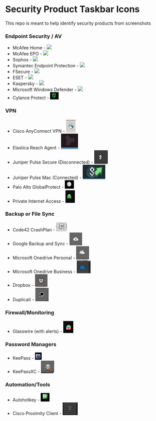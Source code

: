 # Security Product Taskbar Icons

This repo is meant to help identify security products from screenshots


### Endpoint Security / AV

- McAfee Home - ![](/images/mcafee_home.png)
- McAfee EPO - ![](/images/mcafee_enterprise.png)
- Sophos - ![](/images/sophos.png)
- Symantec Endpoint Protection - ![](/images/sep.png)
- FSecure - ![](/images/fsecure.png)
- ESET - ![](/images/eset.png)
- Kaspersky - ![](/images/kaspersky.png)
- Microsoft Windows Defender - ![](/images/win_defender.png)
- Cylance Protect - ![](/images/cylance-protect.png)

### VPN

- Cisco AnyConnect VPN - ![](/images/Cisco_VPN.jpg)
- Elastica Reach Agent - ![](/images/elastica-reach-agent.png)
- Juniper Pulse Secure (Disconnected) - ![](/images/pulse-vpn-disconnected.png)
- Juniper Pulse Mac (Connected) -  ![](/images/pulse-secure-vpn-mac.png)
- Palo Alto GlobalProtect - ![](/images/vpn-palo-alto-globalprotect.png)
- Private Internet Access - ![](/images/VPN-Private-Internet-Access-Connected.png)

### Backup or File Sync

- Code42 CrashPlan - ![](/images/Code42_CrashPlan_Backup.jpg)
- Google Backup and Sync - ![](/images/google-backup-and-sync.png)
- Microsoft Onedrive Personal - ![](/images/onedrive.png)
- Microsoft Onedrive Business - ![](/images/onedrive-biz.png)
- Dropbox - ![](/images/dropbox.png)
- Duplicati - ![](/images/duplicati.png)

### Firewall/Monitoring
- Glasswire (with alerts) - ![](/images/Glasswire-with-alerts.png)

### Password Managers
- KeePass	- ![](/images/keepass.png)							
- KeePassXC - ![](/images/KeePassXC.png)

### Automation/Tools
- Autohotkey - ![](/images/autohotkey.png)
- Cisco Proximity Client - ![](/images/cisco-proximity-screen-sharing.png)

###
